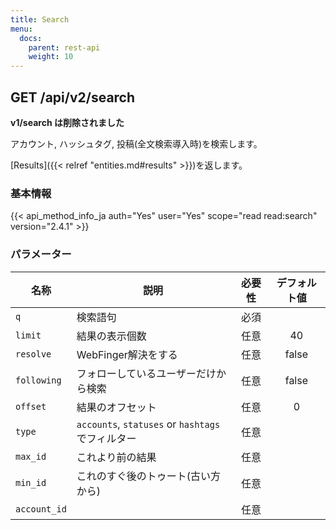 ```yaml
---
title: Search
menu:
  docs:
    parent: rest-api
    weight: 10
---
```


## GET /api/v2/search

**v1/search は削除されました**

アカウント, ハッシュタグ, 投稿(全文検索導入時)を検索します。

[Results]({{< relref "entities.md#results" >}})を返します。

### 基本情報

{{< api_method_info_ja auth="Yes" user="Yes" scope="read read:search" version="2.4.1" >}}

### パラメーター

|名称|説明|必要性|デフォルト値|
|----|-----------|:------:|:-----:|
| `q` | 検索語句 | 必須 ||
| `limit` | 結果の表示個数 | 任意 | 40 |
| `resolve` | WebFinger解決をする | 任意 | false |
| `following` | フォローしているユーザーだけから検索 | 任意 | false |
| `offset` | 結果のオフセット | 任意 | 0 |
| `type` | `accounts`, `statuses` or `hashtags`でフィルター | 任意 ||
| `max_id` | これより前の結果 | 任意 ||
| `min_id` | これのすぐ後のトゥート(古い方から) | 任意 ||
| `account_id` | | 任意 |  |